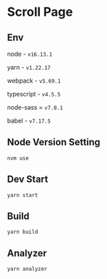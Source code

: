 # Scroll Page

## Env

node - `v16.13.1`

yarn - `v1.22.17`

webpack - `v5.69.1`

typescript - `v4.5.5`

node-sass = `v7.0.1`

babel - `v7.17.5`

## Node Version Setting

```shell
nvm use

```

## Dev Start

```shell
yarn start

```

## Build

```shell
yarn build

```

## Analyzer

```shell
yarn analyzer

```
